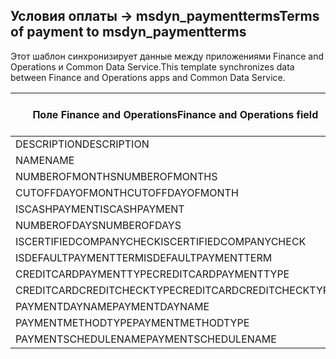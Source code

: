 ## <a name="terms-of-payment-to-msdyn_paymentterms"></a><span data-ttu-id="34951-101">Условия оплаты -> msdyn_paymentterms</span><span class="sxs-lookup"><span data-stu-id="34951-101">Terms of payment to msdyn_paymentterms</span></span>

<span data-ttu-id="34951-102">Этот шаблон синхронизирует данные между приложениями Finance and Operations и Common Data Service.</span><span class="sxs-lookup"><span data-stu-id="34951-102">This template synchronizes data between Finance and Operations apps and Common Data Service.</span></span>

<span data-ttu-id="34951-103">Поле Finance and Operations</span><span class="sxs-lookup"><span data-stu-id="34951-103">Finance and Operations field</span></span> | <span data-ttu-id="34951-104">Тип сопоставления</span><span class="sxs-lookup"><span data-stu-id="34951-104">Map type</span></span> | <span data-ttu-id="34951-105">Другое поле Dynamics 365</span><span class="sxs-lookup"><span data-stu-id="34951-105">Other Dynamics 365 field</span></span> | <span data-ttu-id="34951-106">Значение по умолчанию</span><span class="sxs-lookup"><span data-stu-id="34951-106">Default value</span></span>
---|---|---|---
<span data-ttu-id="34951-107">DESCRIPTION</span><span class="sxs-lookup"><span data-stu-id="34951-107">DESCRIPTION</span></span> | = | <span data-ttu-id="34951-108">msdyn_description</span><span class="sxs-lookup"><span data-stu-id="34951-108">msdyn_description</span></span> | 
<span data-ttu-id="34951-109">NAME</span><span class="sxs-lookup"><span data-stu-id="34951-109">NAME</span></span> | = | <span data-ttu-id="34951-110">msdyn_name</span><span class="sxs-lookup"><span data-stu-id="34951-110">msdyn_name</span></span> | 
<span data-ttu-id="34951-111">NUMBEROFMONTHS</span><span class="sxs-lookup"><span data-stu-id="34951-111">NUMBEROFMONTHS</span></span> | = | <span data-ttu-id="34951-112">msdyn_numberofmonth</span><span class="sxs-lookup"><span data-stu-id="34951-112">msdyn_numberofmonth</span></span> | 
<span data-ttu-id="34951-113">CUTOFFDAYOFMONTH</span><span class="sxs-lookup"><span data-stu-id="34951-113">CUTOFFDAYOFMONTH</span></span> | = | <span data-ttu-id="34951-114">msdyn_cutoffdayofmonth</span><span class="sxs-lookup"><span data-stu-id="34951-114">msdyn_cutoffdayofmonth</span></span> | 
<span data-ttu-id="34951-115">ISCASHPAYMENT</span><span class="sxs-lookup"><span data-stu-id="34951-115">ISCASHPAYMENT</span></span> | >< | <span data-ttu-id="34951-116">msdyn_iscashpayment</span><span class="sxs-lookup"><span data-stu-id="34951-116">msdyn_iscashpayment</span></span> | 
<span data-ttu-id="34951-117">NUMBEROFDAYS</span><span class="sxs-lookup"><span data-stu-id="34951-117">NUMBEROFDAYS</span></span> | = | <span data-ttu-id="34951-118">msdyn_days</span><span class="sxs-lookup"><span data-stu-id="34951-118">msdyn_days</span></span> | 
<span data-ttu-id="34951-119">ISCERTIFIEDCOMPANYCHECK</span><span class="sxs-lookup"><span data-stu-id="34951-119">ISCERTIFIEDCOMPANYCHECK</span></span> | >< | <span data-ttu-id="34951-120">msdyn_iscertifiedcompanycheck</span><span class="sxs-lookup"><span data-stu-id="34951-120">msdyn_iscertifiedcompanycheck</span></span> | 
<span data-ttu-id="34951-121">ISDEFAULTPAYMENTTERM</span><span class="sxs-lookup"><span data-stu-id="34951-121">ISDEFAULTPAYMENTTERM</span></span> | >< | <span data-ttu-id="34951-122">msdyn_isdefaultpaymentterm</span><span class="sxs-lookup"><span data-stu-id="34951-122">msdyn_isdefaultpaymentterm</span></span> | 
<span data-ttu-id="34951-123">CREDITCARDPAYMENTTYPE</span><span class="sxs-lookup"><span data-stu-id="34951-123">CREDITCARDPAYMENTTYPE</span></span> | >< | <span data-ttu-id="34951-124">msdyn_creditcardpaymenttype</span><span class="sxs-lookup"><span data-stu-id="34951-124">msdyn_creditcardpaymenttype</span></span> | 
<span data-ttu-id="34951-125">CREDITCARDCREDITCHECKTYPE</span><span class="sxs-lookup"><span data-stu-id="34951-125">CREDITCARDCREDITCHECKTYPE</span></span> | >< | <span data-ttu-id="34951-126">msdyn_creditcardcreditchecktype</span><span class="sxs-lookup"><span data-stu-id="34951-126">msdyn_creditcardcreditchecktype</span></span> | 
<span data-ttu-id="34951-127">PAYMENTDAYNAME</span><span class="sxs-lookup"><span data-stu-id="34951-127">PAYMENTDAYNAME</span></span> | = | <span data-ttu-id="34951-128">msdyn_paymentdayname.msdyn_name</span><span class="sxs-lookup"><span data-stu-id="34951-128">msdyn_paymentdayname.msdyn_name</span></span> | 
<span data-ttu-id="34951-129">PAYMENTMETHODTYPE</span><span class="sxs-lookup"><span data-stu-id="34951-129">PAYMENTMETHODTYPE</span></span> | >< | <span data-ttu-id="34951-130">msdyn_paymentmethodtype</span><span class="sxs-lookup"><span data-stu-id="34951-130">msdyn_paymentmethodtype</span></span> | 
<span data-ttu-id="34951-131">PAYMENTSCHEDULENAME</span><span class="sxs-lookup"><span data-stu-id="34951-131">PAYMENTSCHEDULENAME</span></span> | = | <span data-ttu-id="34951-132">msdyn_paymentschedulename.msdyn_name</span><span class="sxs-lookup"><span data-stu-id="34951-132">msdyn_paymentschedulename.msdyn_name</span></span> | 
